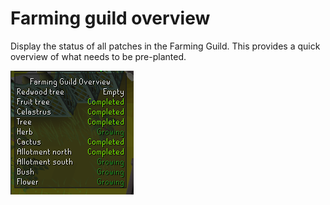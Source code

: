 # Farming guild overview
Display the status of all patches in the Farming Guild. This provides a quick overview of what needs to be pre-planted.

![](plugin.png)